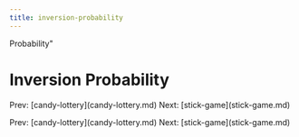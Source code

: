 ```yaml
---
title: inversion-probability
---
```


Probability\"

# Inversion Probability

Prev: \[candy-lottery](candy-lottery.md) Next:
\[stick-game](stick-game.md)

Prev: \[candy-lottery](candy-lottery.md) Next:
\[stick-game](stick-game.md)

